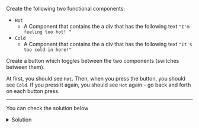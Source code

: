 
Create the following two functional components:

-   `Hot`
    -   A Component that contains the a div that has the following text `"I'm feeling too hot! "`
-   `Cold`
    -   A Component that contains the a div that has the following text `"It's too cold in here!"`

  

Create a button which toggles between the two components (switches between them).
  


At first, you should see `Hot`. Then, when you press the button, you should see `Cold`. If you press it again, you should see `Hot` again - go back and forth on each button press.






----

You can check the solution below

<details>
  <summary>
     Solution
  </summary>

      function App() {
        const [temperature, setTemperature] = useState("hot")
        const toggleTemperature = () => {
            setTemperature(temperature === "hot" ? "cold" : "hot");
        }
        return (
            <div className="App">
              {temperature == "hot"  ? <Hot/> : <Cold/>}
              <button onClick={toggleTemperature}>Change Temp!</button>
            </div>
        );
      }

      export default App;



</details>